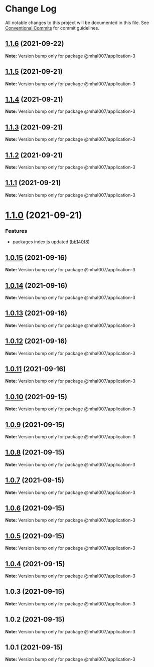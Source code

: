 # Change Log

All notable changes to this project will be documented in this file.
See [Conventional Commits](https://conventionalcommits.org) for commit guidelines.

## [1.1.6](https://github.com/mhal007/lerna-publish-test/compare/@mhal007/application-3@1.1.5...@mhal007/application-3@1.1.6) (2021-09-22)

**Note:** Version bump only for package @mhal007/application-3





## [1.1.5](https://github.com/mhal007/lerna-publish-test/compare/@mhal007/application-3@1.1.4...@mhal007/application-3@1.1.5) (2021-09-21)

**Note:** Version bump only for package @mhal007/application-3





## [1.1.4](https://github.com/mhal007/lerna-publish-test/compare/@mhal007/application-3@1.1.3...@mhal007/application-3@1.1.4) (2021-09-21)

**Note:** Version bump only for package @mhal007/application-3





## [1.1.3](https://github.com/mhal007/lerna-publish-test/compare/@mhal007/application-3@1.1.2...@mhal007/application-3@1.1.3) (2021-09-21)

**Note:** Version bump only for package @mhal007/application-3





## [1.1.2](https://github.com/mhal007/lerna-publish-test/compare/@mhal007/application-3@1.1.1...@mhal007/application-3@1.1.2) (2021-09-21)

**Note:** Version bump only for package @mhal007/application-3





## [1.1.1](https://github.com/mhal007/lerna-publish-test/compare/@mhal007/application-3@1.1.0...@mhal007/application-3@1.1.1) (2021-09-21)

**Note:** Version bump only for package @mhal007/application-3





# [1.1.0](https://github.com/mhal007/lerna-publish-test/compare/@mhal007/application-3@1.0.15...@mhal007/application-3@1.1.0) (2021-09-21)


### Features

* packages index.js updated ([bb140f8](https://github.com/mhal007/lerna-publish-test/commit/bb140f8cb520117599bb94bf04c2bee54f9ac450))





## [1.0.15](https://github.com/mhal007/lerna-publish-test/compare/@mhal007/application-3@1.0.14...@mhal007/application-3@1.0.15) (2021-09-16)

**Note:** Version bump only for package @mhal007/application-3





## [1.0.14](https://github.com/mhal007/lerna-publish-test/compare/@mhal007/application-3@1.0.13...@mhal007/application-3@1.0.14) (2021-09-16)

**Note:** Version bump only for package @mhal007/application-3





## [1.0.13](https://github.com/mhal007/lerna-publish-test/compare/@mhal007/application-3@1.0.12...@mhal007/application-3@1.0.13) (2021-09-16)

**Note:** Version bump only for package @mhal007/application-3





## [1.0.12](https://github.com/mhal007/lerna-publish-test/compare/@mhal007/application-3@1.0.11...@mhal007/application-3@1.0.12) (2021-09-16)

**Note:** Version bump only for package @mhal007/application-3





## [1.0.11](https://github.com/mhal007/lerna-publish-test/compare/@mhal007/application-3@1.0.10...@mhal007/application-3@1.0.11) (2021-09-16)

**Note:** Version bump only for package @mhal007/application-3





## [1.0.10](https://github.com/mhal007/lerna-publish-test/compare/@mhal007/application-3@1.0.9...@mhal007/application-3@1.0.10) (2021-09-15)

**Note:** Version bump only for package @mhal007/application-3





## [1.0.9](https://github.com/mhal007/lerna-publish-test/compare/@mhal007/application-3@1.0.8...@mhal007/application-3@1.0.9) (2021-09-15)

**Note:** Version bump only for package @mhal007/application-3





## [1.0.8](https://github.com/mhal007/lerna-publish-test/compare/@mhal007/application-3@1.0.7...@mhal007/application-3@1.0.8) (2021-09-15)

**Note:** Version bump only for package @mhal007/application-3





## [1.0.7](https://github.com/mhal007/lerna-publish-test/compare/@mhal007/application-3@1.0.6...@mhal007/application-3@1.0.7) (2021-09-15)

**Note:** Version bump only for package @mhal007/application-3





## [1.0.6](https://github.com/mhal007/lerna-publish-test/compare/@mhal007/application-3@1.0.5...@mhal007/application-3@1.0.6) (2021-09-15)

**Note:** Version bump only for package @mhal007/application-3





## [1.0.5](https://github.com/mhal007/lerna-publish-test/compare/@mhal007/application-3@1.0.4...@mhal007/application-3@1.0.5) (2021-09-15)

**Note:** Version bump only for package @mhal007/application-3





## [1.0.4](https://github.com/mhal007/lerna-publish-test/compare/@mhal007/application-3@1.0.3...@mhal007/application-3@1.0.4) (2021-09-15)

**Note:** Version bump only for package @mhal007/application-3





## 1.0.3 (2021-09-15)

**Note:** Version bump only for package @mhal007/application-3





## 1.0.2 (2021-09-15)

**Note:** Version bump only for package @mhal007/application-3





## 1.0.1 (2021-09-15)

**Note:** Version bump only for package @mhal007/application-3
